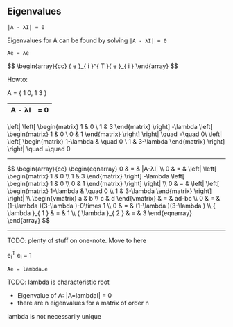 ## Eigenvalues


`|A - λI| = 0`

Eigenvalues for A can be found by solving `|A - λI| = 0`

`Ae = λe`

<p>
$$
\begin{array}{cc}
{ e }_{ i }^{ T }{ e }_{ i }
\end{array}
$$ 
</p>


Howto:

A = {
  1 0,
  1 3
}

| A - λI | = 0 |
| --- | --- |


\left| \left[ \begin{matrix} 1 & 0 \\ 1 & 3 \end{matrix} \right] -\lambda \left[ \begin{matrix} 1 & 0 \\ 0 & 1 \end{matrix} \right]  \right| \quad =\quad 0\\ \left| \left[ \begin{matrix} 1-\lambda  & \quad 0 \\ 1 & 3-\lambda  \end{matrix} \right]  \right| \quad =\quad 0

___________________________________

<p>
$$
\begin{array}{cc}
\begin{eqnarray} 0 & = & |A-λI| \\ 0 & = & \left| \left[ \begin{matrix} 1 & 0 \\ 1 & 3 \end{matrix} \right] -\lambda \left[ \begin{matrix} 1 & 0 \\ 0 & 1 \end{matrix} \right]  \right|  \\ 0 & = & \left| \left[ \begin{matrix} 1-\lambda  & \quad 0 \\ 1 & 3-\lambda  \end{matrix} \right]  \right|  \\ \begin{vmatrix} a & b \\ c & d \end{vmatrix} & = & ad-bc \\ 0 & = & (1-\lambda )(3-\lambda )-0\times 1 \\ 0 & = & (1-\lambda )(3-\lambda ) \\ { \lambda  }_{ 1 } & = & 1 \\ { \lambda  }_{ 2 } & = & 3 \end{eqnarray}
\end{array}
$$ 
</p>


___________________________________

TODO: plenty of stuff on one-note.
  Move to here

e<sub>i</sub><sup>T</sup> e<sub>i</sub> = 1

`Ae = lambda.e`

TODO: lambda is characteristic root

- Eigenvalue of A: |A=lambdaI| = 0
- there are n eigenvalues for a matrix of order n

lambda is not necessarily unique
